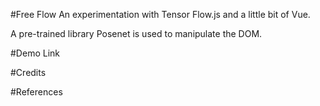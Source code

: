 #Free Flow
An experimentation with Tensor Flow.js and a little bit of Vue.

A pre-trained library Posenet is used to manipulate the DOM.

#Demo Link

#Credits

#References